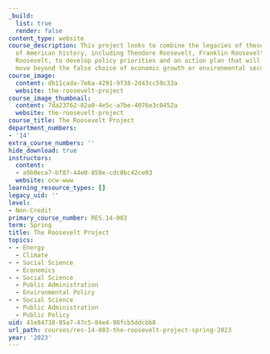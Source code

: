 ```yaml
---
_build:
  list: true
  render: false
content_type: website
course_description: This project looks to combine the legacies of these three titans
  of American history, including Theodore Roosevelt, Franklin Roosevelt, and Eleanor
  Roosevelt, to develop policy priorities and an action plan that will enable us to
  move beyond the false choice of economic growth or environmental security.
course_image:
  content: db11cada-7e6a-4291-9f38-2d43cc59c33a
  website: the-roosevelt-project
course_image_thumbnail:
  content: 7da23762-82a0-4e5c-a7be-4076e3c0452a
  website: the-roosevelt-project
course_title: The Roosevelt Project
department_numbers:
- '14'
extra_course_numbers: ''
hide_download: true
instructors:
  content:
  - a9b0eca7-bf87-44e0-859e-cdc0bc42ce03
  website: ocw-www
learning_resource_types: []
legacy_uid: ''
level:
- Non-Credit
primary_course_number: RES.14-003
term: Spring
title: The Roosevelt Project
topics:
- - Energy
  - Climate
- - Social Science
  - Economics
- - Social Science
  - Public Administration
  - Environmental Policy
- - Social Science
  - Public Administration
  - Public Policy
uid: 41e84738-85a7-47c5-84e4-98fcb5ddcbb8
url_path: courses/res-14-003-the-roosevelt-project-spring-2023
year: '2023'
---
```

